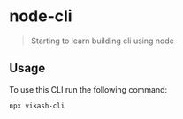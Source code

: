 # node-cli

>Starting to learn building cli using node

## Usage

To use this CLI run the following command:

```sh
npx vikash-cli
```
